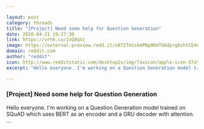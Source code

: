 ```yaml
---

layout: post
category: threads
title: "[Project] Need some help for Question Generation"
date: 2020-04-21 19:27:30
link: https://vrhk.co/2xQ8qVz
image: https://external-preview.redd.it/u0TITm1skmPNp0DmTOAdprgbzhtCE40YIs4gVsUeR_8.jpg?width=400&height=209.42408377&auto=webp&crop=400:209.42408377,smart&s=8750a8833ee81fe1001b0ff46b90446873b74626
domain: reddit.com
author: "reddit"
icon: http://www.redditstatic.com/desktop2x/img/favicon/apple-icon-57x57.png
excerpt: "Hello everyone. I'm working on a Question Generation model trained on SQuAD which uses BERT as an encoder and a GRU decoder with attention. ..."

---
```


### [Project] Need some help for Question Generation

Hello everyone. I'm working on a Question Generation model trained on SQuAD which uses BERT as an encoder and a GRU decoder with attention. ...